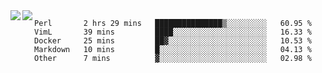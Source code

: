 <a href="https://github.com/anuraghazra/github-readme-stats">
  <img align="left" src="https://github-readme-stats.vercel.app/api?username=kfly8&count_private=true&show_icons=true&theme=calm" />
</a>
<a href="https://github.com/anuraghazra/github-readme-stats">
  <img align="left" src="https://github-readme-stats.vercel.app/api/top-langs/?username=kfly8&theme=calm&hide=HTML&exclude_repo=is3q-cr" />
</a>

<!--START_SECTION:waka-->
```text
Perl       2 hrs 29 mins   ███████████████▒░░░░░░░░░   60.95 % 
VimL       39 mins         ████░░░░░░░░░░░░░░░░░░░░░   16.33 % 
Docker     25 mins         ██▓░░░░░░░░░░░░░░░░░░░░░░   10.53 % 
Markdown   10 mins         █░░░░░░░░░░░░░░░░░░░░░░░░   04.13 % 
Other      7 mins          ▓░░░░░░░░░░░░░░░░░░░░░░░░   02.98 % 
```
<!--END_SECTION:waka-->
